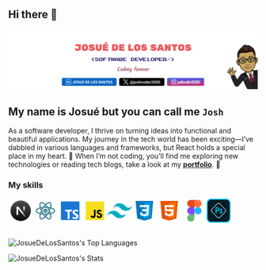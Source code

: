## Hi there 👋

<img
				src="./public/github banner.png"
				style="object-fit: cover"
				alt="banner"
        usemap="#social-media-map"
			/>

## My name is Josué but you can call me `Josh`

As a software developer, I thrive on turning ideas into functional and beautiful applications. My journey in the tech world has been exciting—I’ve dabbled in various languages and frameworks, but React holds a special place in my heart. 🚀 When I’m not coding, you’ll find me exploring new technologies or reading tech blogs, take a look at my [**portfolio**](https://portfolio-website-pi-one.vercel.app/). 🌟

### My skills

<div style="display:flex;">
  <img width="50" src="./public/next.js.png" alt="Next.js"/>
  <img width="50" src="./public/react-icon.png" alt="react logo"/>
  <img width="50" src="./public/typescript-icon.png" alt="typescript logo"/>
  <img width="50" src="./public/javascript-icon.png" alt="javascript logo"/>
  <img width="50" src="./public/tailwind-icon.png" alt="tailwind logo"/>
  <img width="50" src="./public/css-icon.png" alt="css logo"/>
  <img width="50" src="./public/html-icon.png" alt="html logo"/>
  <img width="50" src="./public/figma-icon.png" alt="figma logo"/>
  <img width="50" src="./public/photoshop.png" alt="photoshop logo"/>
</div>

<br/>

![JosueDeLosSantos's Top Languages](https://github-readme-stats.vercel.app/api/top-langs/?username=JosueDeLosSantos&theme=highcontrast&show_icons=true&hide_border=false&layout=compact)

![JosueDeLosSantos's Stats](https://github-readme-stats.vercel.app/api?username=JosueDeLosSantos&theme=highcontrast&show_icons=true&hide_border=false&count_private=true)
